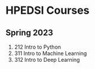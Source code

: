 # HPEDSI Courses

## Spring 2023
1. 212 Intro to Python
2. 311 Intro to Machine Learning
3. 312 Intro to Deep Learning
